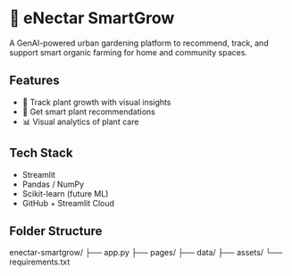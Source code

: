 # 🌿 eNectar SmartGrow

A GenAI-powered urban gardening platform to recommend, track, and support smart organic farming for home and community spaces.

## Features
- 🌱 Track plant growth with visual insights
- 🤖 Get smart plant recommendations
- 📊 Visual analytics of plant care

## Tech Stack
- Streamlit
- Pandas / NumPy
- Scikit-learn (future ML)
- GitHub + Streamlit Cloud

## Folder Structure
enectar-smartgrow/
├── app.py
├── pages/
├── data/
├── assets/
└── requirements.txt